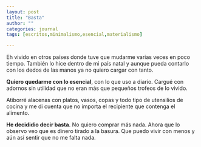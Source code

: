 ```yaml
---
layout: post
title: "Basta"
author: ""
categories: journal
tags: [escritos,minimalismo,esencial,materialismo]

---
```




Eh vivido en otros países donde tuve que mudarme varias veces en poco tiempo. También lo hice dentro de mi país natal y aunque pueda contarlo con los dedos de las manos ya no quiero cargar con tanto.

**Quiero quedarme con lo esencial**, con lo que uso a diario. Cargué con adornos sin utilidad que no eran más que pequeños trofeos de lo vivido.

Atiborré alacenas con platos, vasos, copas y todo tipo de utensilios de cocina y me di cuenta que no importa el recipiente que contenga el alimento.

**He decididio decir basta**. No quiero comprar más nada. Ahora que lo observo veo que es dinero tirado a la basura. Que puedo vivir con menos y aún así sentir que no me falta nada.



